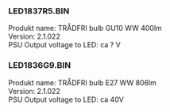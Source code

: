 ### LED1837R5.BIN
Produkt name: TRÅDFRI bulb GU10 WW 400lm  
Version: 2.1.022  
PSU Output voltage to LED: ca ? V

### LED1836G9.BIN  
Produkt name: TRÅDFRI bulb E27 WW 806lm  
Version: 2.1.022  
PSU Output voltage to LED: ca 40V  

